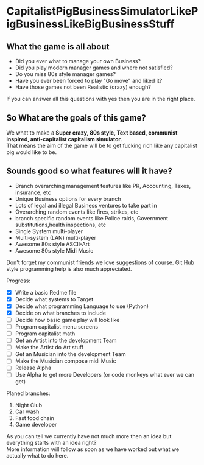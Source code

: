 # CapitalistPigBusinessSimulatorLikePigBusinessLikeBigBusinessStuff
## What the game is all about
* Did you ever what to manage your own Business?
* Did you play modern manager games and where not satisfied?
* Do you miss 80s style manager games?
* Have you ever been forced to play "Go move" and liked it?
* Have those games not been Realistic (crazy) enough?

If you can answer all this questions with yes then you are in the right place.

## So What are the goals of this game?
We what to make a **Super crazy, 80s style, Text based, communist inspired, anti-capitalist capitalism simulator**.  
That means the aim of the game will be to get fucking rich like any capitalist pig would like to be.
## Sounds good so what features will it have?
- Branch overarching management features like PR, Accounting, Taxes, insurance, etc
- Unique Business options for every branch
- Lots of legal and illegal Business ventures to take part in
- Overarching random events like fires, strikes, etc
- branch specific random events like Police raids, Government substitutions,health inspections, etc
- Single System multi-player
- Multi-system (LAN) multi-player
- Awesome 80s style ASCII-Art
- Awesome 80s style Midi Music

Don't forget my communist friends we love suggestions of course.
Git Hub style programming help is also much appreciated.

Progress:
- [x] Write a basic Redme file
- [x] Decide what systems to Target
- [x] Decide what programming Language to use (Python)
- [x] Decide on what branches to include
- [ ] Decide how basic game play will look like
- [ ] Program capitalist menu screens
- [ ] Program capitalist math
- [ ] Get an Artist into the development Team
- [ ] Make the Artist do Art stuff
- [ ] Get an Musician into the development Team
- [ ] Make the Musician compose midi Music
- [ ] Release Alpha
- [ ] Use Alpha to get more Developers (or code monkeys what ever we can get)

Planed branches:
1. Night Club
1. Car wash
1. Fast food chain
1. Game developer

As you can tell we currently have not much more then an idea but everything starts with an idea right?  
More information will follow as soon as we have worked out what we actually what to do here.
